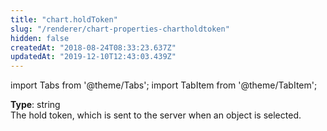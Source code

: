 ```yaml
---
title: "chart.holdToken"
slug: "/renderer/chart-properties-chartholdtoken"
hidden: false
createdAt: "2018-08-24T08:33:23.637Z"
updatedAt: "2019-12-10T12:43:03.439Z"
---
```


import Tabs from '@theme/Tabs';
import TabItem from '@theme/TabItem';

**Type**: string  
The hold token, which is sent to the server when an object is selected.
